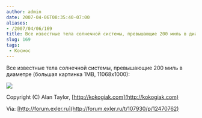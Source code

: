```yaml
---
author: admin
date: 2007-04-06T08:35:40-07:00
aliases:
- /2007/04/06/169
title: Все известные тела солнечной системы, превышающие 200 миль в диаметре
slug: 169
tags:
 - Космос
---
```


Все известные тела солнечной системы, превышающие 200 миль в диаметре (большая картинка 1MB, 11068х1000):

[![](/2007/04/solarsystembodies.thumbnail.jpg)](http://kokogiak.com/solarsystembodieslargerthan200miles.html)

Copyright (C) Alan Taylor, [http://kokogiak.com](http://kokogiak.com)

Via: [http://forum.exler.ru](http://forum.exler.ru/t/107930/p/12470762)

